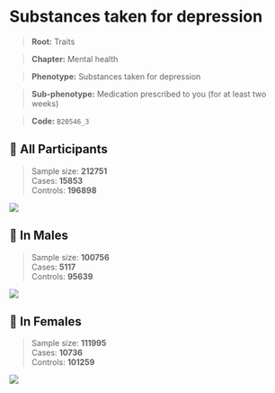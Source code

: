 # Substances taken for depression
> **Root:** Traits  

> **Chapter:** Mental health  

> **Phenotype:** Substances taken for depression  

> **Sub-phenotype:** Medication prescribed to you (for at least two weeks)  

> **Code:** `B20546_3`

## 🧪 All Participants  
> Sample size: **212751**  
> Cases: **15853**  
> Controls: **196898**
<img src="/Traits/Figures/ALL/B20546_3.png"/>
<CsvTable src="/Traits/Data/ALL/LG_B20546_3.csv" label="🔍 View full results" />

## 👨 In Males  
> Sample size: **100756**  
> Cases: **5117**  
> Controls: **95639**
<img src="/Traits/Figures/Male/B20546_3.png"/>
<CsvTable src="/Traits/Data/Male/LG_B20546_3.csv" label="🔍 View full results" />

## 👩 In Females  
> Sample size: **111995**  
> Cases: **10736**  
> Controls: **101259**
<img src="/Traits/Figures/Female/B20546_3.png"/>
<CsvTable src="/Traits/Data/Female/LG_B20546_3.csv" label="🔍 View full results" />
